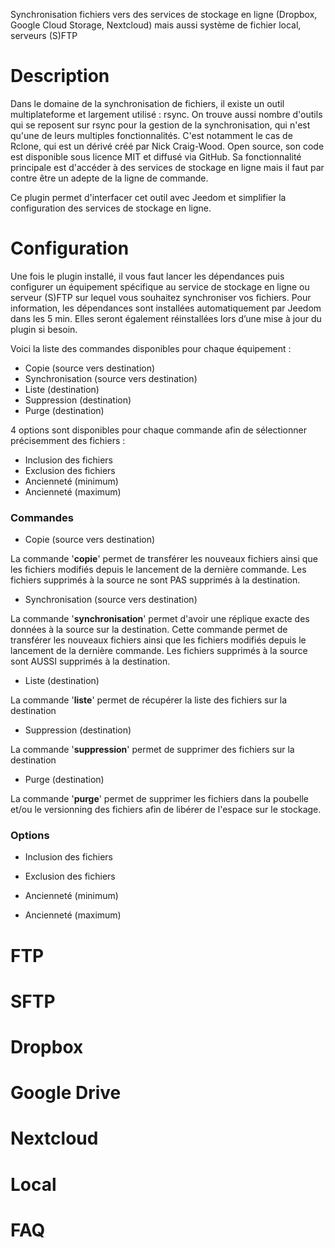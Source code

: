 Synchronisation fichiers vers des services de stockage en ligne (Dropbox, Google Cloud Storage, Nextcloud) mais aussi système de fichier local, serveurs (S)FTP

# Description
Dans le domaine de la synchronisation de fichiers, il existe un outil multiplateforme et largement utilisé : rsync.
On trouve aussi nombre d'outils qui se reposent sur rsync pour la gestion de la synchronisation, qui n'est qu'une de leurs multiples fonctionnalités.
C'est notamment le cas de Rclone, qui est un dérivé créé par Nick Craig-Wood. Open source, son code est disponible sous licence MIT et diffusé via GitHub. Sa fonctionnalité principale est d'accéder à des services de stockage en ligne mais il faut par contre être un adepte de la ligne de commande.

Ce plugin permet d'interfacer cet outil avec Jeedom et simplifier la configuration des services de stockage en ligne.

# Configuration
Une fois le plugin installé, il vous faut lancer les dépendances puis configurer un équipement spécifique au service de stockage en ligne ou serveur (S)FTP sur lequel vous souhaitez synchroniser vos fichiers.
Pour information, les dépendances sont installées automatiquement par Jeedom dans les 5 min. Elles seront également réinstallées lors d’une mise à jour du plugin si besoin.

Voici la liste des commandes disponibles pour chaque équipement :

* Copie (source vers destination)
* Synchronisation (source vers destination)
* Liste (destination)
* Suppression (destination)
* Purge (destination)

4 options sont disponibles pour chaque commande afin de sélectionner précisemment des fichiers :

* Inclusion des fichiers
* Exclusion des fichiers
* Ancienneté (minimum)
* Ancienneté (maximum)

### Commandes

* Copie (source vers destination)

La commande '**copie**' permet de transférer les nouveaux fichiers ainsi que les fichiers modifiés depuis le lancement de la dernière commande. Les fichiers supprimés à la source ne sont PAS supprimés à la destination.

* Synchronisation (source vers destination)

La commande '**synchronisation**' permet d'avoir une réplique exacte des données à la source sur la destination. Cette commande permet de transférer les nouveaux fichiers ainsi que les fichiers modifiés depuis le lancement de la dernière commande.
Les fichiers supprimés à la source sont AUSSI supprimés à la destination.

* Liste (destination)

La commande '**liste**' permet de récupérer la liste des fichiers sur la destination

* Suppression (destination)

La commande '**suppression**' permet de supprimer des fichiers sur la destination

* Purge (destination)

La commande '**purge**' permet de supprimer les fichiers dans la poubelle et/ou le versionning des fichiers afin de libérer de l'espace sur le stockage.

### Options

* Inclusion des fichiers

* Exclusion des fichiers

* Ancienneté (minimum)

* Ancienneté (maximum)

# FTP

# SFTP

# Dropbox

# Google Drive

# Nextcloud

# Local

# FAQ
